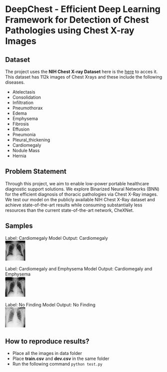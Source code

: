 # DeepChest - Efficient Deep Learning Framework for Detection of Chest Pathologies using Chest X-ray Images

## Dataset

The project uses the **NIH Chest X-ray Dataset** here is the [here](https://www.kaggle.com/nih-chest-xrays/data) to acces it. This dataset has 112k images of Chest Xrays and these include the following diseases.

- Atelectasis
- Consolidation
- Infiltration
- Pneumothorax
- Edema
- Emphysema
- Fibrosis
- Effusion
- Pneumonia
- Pleural_thickening
- Cardiomegaly
- Nodule Mass
- Hernia

## Problem Statement
Through this project, we aim to enable low-power portable healthcare diagnostic support solutions. We explore Binarized Neural Networks (BNN) for the efficient diagnosis of thoracic pathologies via Chest X-Ray images. We test our model on the publicly available NIH Chest X-Ray dataset and achieve state-of-the-art results while consuming substantially less resources than the current state-of-the-art network, CheXNet.

## Samples
Label: Cardiomegaly     Model Output: Cardiomegaly \
![alt text](https://github.com/vishal17209/ACV_Project_ChestXRayBNN/blob/main/sample1.png "sample1")

Label: Cardiomegaly and Emphysema     Model Output: Cardiomegaly and Emphysema \
![alt text](https://github.com/vishal17209/ACV_Project_ChestXRayBNN/blob/main/sample2.png "sample2")

Label: No Finding     Model Output: No Finding \
![alt text](https://github.com/vishal17209/ACV_Project_ChestXRayBNN/blob/main/sample3.png "sample3")

## How to reproduce results?

- Place all the images in data folder
- Place **train.csv** and **dev.csv** in the same folder
- Run the following command `python test.py`
